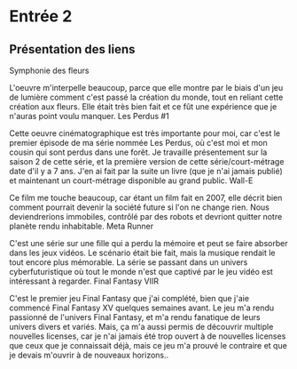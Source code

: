 # Entrée 2
## Présentation des liens
Symphonie des fleurs

L'oeuvre m'interpelle beaucoup, parce que elle montre par le biais d'un jeu de lumière comment c'est passé la création du monde, tout en reliant cette création aux fleurs. Elle était très bien fait et ce fût une expérience que je n'auras point voulu manquer.
Les Perdus #1

Cette oeuvre cinématographique est très importante pour moi, car c'est le premier épisode de ma série nommée Les Perdus, où c'est moi et mon cousin qui sont perdus dans une forêt. Je travaille présentement sur la saison 2 de cette série, et la première version de cette série/court-métrage date d'il y a 7 ans. J'en ai fait par la suite un livre (que je n'ai jamais publié) et maintenant un court-métrage disponible au grand public.
Wall-E

Ce film me touche beaucoup, car étant un film fait en 2007, elle décrit bien comment pourrait devenir la société future si l'on ne change rien. Nous deviendrerions immobiles, contrôlé par des robots et devriont quitter notre planète rendu inhabitable.
Meta Runner

C'est une série sur une fille qui a perdu la mémoire et peut se faire absorber dans les jeux vidéos. Le scénario était bie fait, mais la musique rendait le tout encore plus mémorable. La série se passant dans un univers cyberfuturistique où tout le monde n'est que captivé par le jeu vidéo est intéressant à regarder.
Final Fantasy VIIR

C'est le premier jeu Final Fantasy que j'ai complété, bien que j'aie commencé Final Fantasy XV quelques semaines avant. Le jeu m'a rendu passionné de l'univers Final Fantasy, et m'a rendu fanatique de leurs univers divers et variés. Mais, ça m'a aussi permis de découvrir multiple nouvelles licenses, car je n'ai jamais été trop ouvert à de nouvelles licenses que ceux que je connaissait déjà, mais ce jeu m'a prouvé le contraire et que je devais m'ouvrir à de nouveaux horizons..
